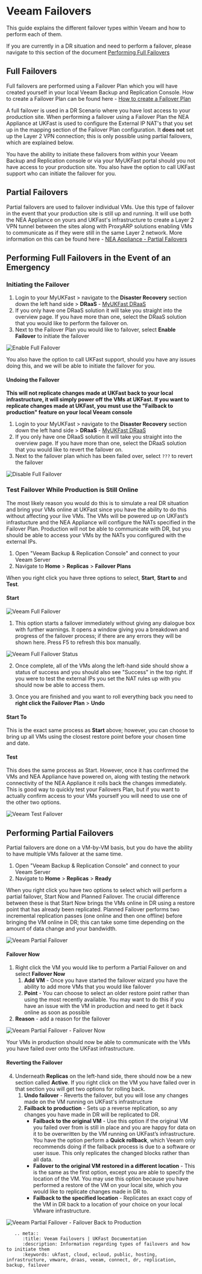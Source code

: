 # Veeam Failovers

This guide explains the different failover types within Veeam and how to perform each of them.

If you are currently in a DR situation and need to perform a failover, please navigate to this section of the document 
 [Performing Full Failovers](#Performing-Full-Failovers-In-the-event-of-an-emergency)


## Full Failovers
Full failovers are performed using a Failover Plan which you will have created yourself in your local Veeam Backup and Replication Console. How to create a Failover Plan can be found here - [How to create a Failover Plan](creating_a_failover_plan.md)

A full failover is used in a DR Scenario where you have lost access to your production site. When performing a failover using a Failover Plan the NEA Appliance at UKFast is used to configure the External IP NAT's that you set up in the mapping section of the Failover Plan configuration. It **does not** set up the Layer 2 VPN connection; this is only possible using partial failovers, which are explained below.

You have the ability to initiate these failovers from within your Veeam Backup and Replication console or via your MyUKFast portal should you not have access to your production site. You also have the option to call UKFast support who can initiate the failover for you.


## Partial Failovers

Partial failovers are used to failover individual VMs. Use this type of failover in the event that your production site is still up and running. It will use both the NEA Appliance on yours and UKFast's infrastructure to create a Layer 2 VPN tunnel between the sites along with ProxyARP solutions enabling VMs to communicate as if they were still in the same Layer 2 network. More information on this can be found here  - [NEA Appliance - Partial Failovers](https://helpcenter.veeam.com/docs/backup/cloud/cloud_connect_partial_site_failover.html?ver=100)



## Performing Full Failovers in the Event of an Emergency

### Initiating the Failover

1. Login to your MyUKFast > navigate to the **Disaster Recovery** section down the left hand side > **DRaaS** - [MyUKFast DRaaS](https://my.ukfast.co.uk/draas)
2. If you only have one DRaaS solution it will take you straight into the overview page. If you have more than one, select the DRaaS solution that you would like to perform the failover on.
3. Next to the Failover Plan you would like to failover, select **Enable Failover** to initiate the failover

![Enable Full Failover](files/veeam_failovers/veeamfailovers_enablefailover.png)

You also have the option to call UKFast support, should you have any issues doing this, and we will be able to initiate the failover for you.

#### Undoing the Failover

**This will not replicate changes made at UKFast back to your local infrastructure, it will simply power off the VMs at UKFast. If you want to replicate changes made at UKFast, you must use the "Failback to production" feature on your local Veeam console**

1.  Login to your MyUKFast > navigate to the **Disaster Recovery** section down the left hand side > **DRaaS** - [MyUKFast DRaaS](https://my.ukfast.co.uk/draas)
2. If you only have one DRaaS solution it will take you straight into the overview page. If you have more than one, select the DRaaS solution that you would like to revert the failover on.
3. Next to the failover plan which has been failed over, select `???` to revert the failover

![Disable Full Failover](files/veeam_failovers/veeamfailovers_disablefailover.png)

### Test Failover While Production is Still Online 

The most likely reason you would do this is to simulate a real DR situation and bring your VMs online at UKFast since you have the ability to do this without affecting your live VMs. The VMs will be powered up on UKFast’s infrastucture and the NEA Appliance will configure the NATs specified in the Failover Plan. Production will not be able to communicate with DR, but you should be able to access your VMs by the NATs you configured with the external IPs.

1. Open "Veeam Backup & Replication Console" and connect to your Veeam Server
2. Navigate to **Home** > **Replicas** > **Failover Plans**

When you right click you have three options to select, **Start**, **Start to** and **Test**.

#### Start
![Veeam Full Failover](files/veeam_failovers/veeamfailovers_fullfailover.png)

1. This option starts a failover immediately without giving any dialogue box with further warnings. It opens a window giving you a breakdown and progress of the failover process; if there are any errors they will be shown here. Press F5 to refresh this box manually.

![Veeam Full Failover Status](files/veeam_failovers/veeamfailovers_fullfailoverstatus.png)

2. Once complete, all of the VMs along the left-hand side should show a status of success and you should also see "Success" in the top right. If you were to test the external IPs you set the NAT rules up with you should now be able to access them.

3. Once you are finished and you want to roll everything back you need to **right click the Failover Plan** > **Undo**


#### Start To
This is the exact same process as **Start** above; however, you can choose to bring up all VMs using the closest restore point before your chosen time and date. 


#### Test
This does the same process as Start. However, once it has confirmed the VMs and NEA Appliance have powered on, along with testing the network connectivity of the NEA Appliance it rolls back the changes immediately. This is good way to quickly test your Failovers Plan, but if you want to actually confirm access to your VMs yourself you will need to use one of the other two options.

![Veeam Test Failover](files/veeam_failovers/veeamfailovers_testfailover.png)


## Performing Partial Failovers

Partial failovers are done on a VM-by-VM basis, but you do have the ability to have multiple VMs failover at the same time.

1. Open "Veeam Backup & Replication Console" and connect to your Veeam Server
2. Navigate to **Home** > **Replicas** > **Ready**

When you right click you have two options to select which will perform a partial failover, Start Now and Planned Failover. The crucial difference between these is that Start Now  brings the VMs online in DR using a restore point that has already been replicated. Planned Failover  performs two incremental replication passes (one online and then one offline) before bringing the VM online in DR; this can take some time depending on the amount of data change and your bandwidth.

![Veeam Partial Failover](files/veeam_failovers/veeamfailovers_partialfailover.png)

#### Failover Now
1. Right click the VM you would like to perform a Partial Failover on and select **Failover Now**
    1. **Add VM** - Once you have started the failover wizard you have the ability to add more VMs that you would like failover
    2. **Point** - You can choose to select an older restore point rather than using the most recently available. You may want to do this if you have an issue with the VM in production and need to get it back online as soon as possible
2. **Reason** - add a reason for the failover

![Veeam Partial Failover - Failover Now](files/veeam_failovers/veeamfailovers_partialfailover_failovernow.png)

Your VMs in production should now be able to communicate with the VMs you have failed over onto the UKFast infrastructure.


#### Reverting the Failover
4. Underneath **Replicas** on the left-hand side, there should now be a new section called **Active**. If you right click on the VM you have failed over in that section you will get two options for rolling back.
   1. **Undo failover** - Reverts the failover, but you will lose any changes made on the VM running on UKFast's infrastructure
   2. **Failback to production** - Sets up a reverse replication, so any changes you have made in DR will be replicated to DR.
        * **Failback to the original VM** - Use this option if the original VM you failed over from is still in place and you are happy for data on it to be overwritten by the VM running on UKFast’s infrastructure. You have the option perform a **Quick rollback**, which Veeam only recommends doing if the failback process is due to a software or user issue. This only replicates the changed blocks rather than all data.
        * **Failover to the original VM restored in a different location** - This is the same as the first option, except you are able to specify the location of the VM. You may use this option because you have performed a restore of the VM on your local site, which you would like to replicate changes made in DR to.
        * **Failback to the specified location** - Replicates an exact copy of the VM in DR back to a location of your choice on your local VMware infrastructure.

![Veeam Partial Failover - Failover Back to Production](files/veeam_failovers/veeamfailovers_partialfailover_failback.png)

```eval_rst
   .. meta::
      :title: Veeam Failovers | UKFast Documentation
      :description: Information regarding types of failovers and how to initiate them
      :keywords: ukfast, cloud, ecloud, public, hosting, infrastructure, vmware, draas, veeam, connect, dr, replication, backup, failover
